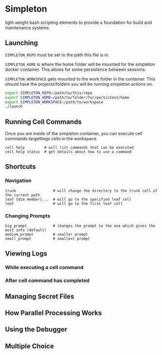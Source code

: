# Simpleton
light weight bash scripting elements to provide a foundation for build and maintenance systems

## Launching

`SIMPLETON_REPO` must be set to the path this file is in.

`SIMPLETON_HOME` is where the home folder will be mounted for the simpleton docker container. This allows
for some persistence between sessions.

`SIMPLETON_WORKSPACE` gets mounted to the work folder in the container. This should have the projects/folders you will be
running simpleton actions on. 

``` bash
export SIMPLETON_REPO=/path/to/this/repo
export SIMPLETON_HOME=/path/to/folder/for/persistent/home
export SIMPLETON_WORKSPACE=/path/to/workspace
./launch
```

## Running Cell Commands

Once you are inside of the simpleton container, you can execute cell
commands targettings cells in the workspace.

```
cell help         # will list commands that can be executed
cell help status  # get details about how to use a command
```

## Shortcuts

### Navigation
```
trunk                 # will change the directory to the trunk cell of the current path
leaf {dim member}...  # will go to the specified leaf cell
leaf                  # will go to the first leaf cell
```

### Changing Prompts
```
big_prompt            # changes the prompt to the one which gives the most info (default)
medium_prompt         # smaller prompt
small_prompt          # smallest prompt
```

## Viewing Logs

### While executing a cell command

### After cell command has completed

## Managing Secret Files

## How Parallel Processing Works

## Using the Debugger

## Multiple Choice

